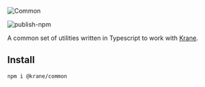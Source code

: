 ![Common](https://res.cloudinary.com/biensupernice/image/upload/v1602471786/Marketing_-_Krane_Common_m2jrvu.png)

![publish-npm](https://github.com/krane/common/workflows/publish-npm/badge.svg?branch=master&event=push)

A common set of utilities written in Typescript to work with [Krane](https://krane.sh).

## Install

```
npm i @krane/common
```
